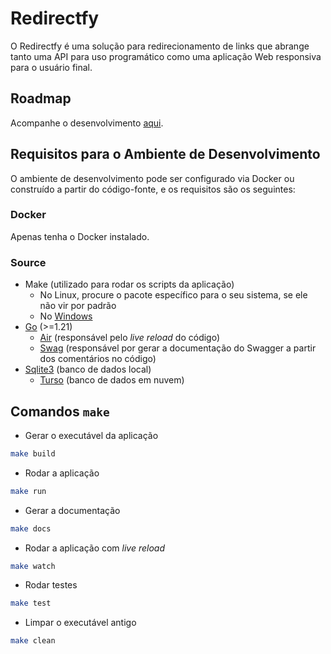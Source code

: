 # Redirectfy

O Redirectfy é uma solução para redirecionamento de links que abrange tanto uma API para uso programático como uma aplicação Web responsiva para o usuário final.

## Roadmap

Acompanhe o desenvolvimento [aqui](https://coda.io/d/Mapa-de-Desenvolvimento-Redirect_d3Jz7W_oyZx/Mapa_suI7Y#_luOTT).

## Requisitos para o Ambiente de Desenvolvimento

O ambiente de desenvolvimento pode ser configurado via Docker ou construído a partir do código-fonte, e os requisitos são os seguintes:

### Docker

Apenas tenha o Docker instalado.

### Source

- Make (utilizado para rodar os scripts da aplicação)
  - No Linux, procure o pacote específico para o seu sistema, se ele não vir por padrão
  - No [Windows](https://gnuwin32.sourceforge.net/packages/make.htm)
- [Go](https://go.dev/doc/install) (>=1.21)
  - [Air](https://github.com/cosmtrek/air) (responsável pelo *live reload* do código)
  - [Swag](https://github.com/swaggo/swag) (responsável por gerar a documentação do Swagger a partir dos comentários no código)
- [Sqlite3](https://www.sqlite.org/download.html) (banco de dados local)
  - [Turso](https://turso.tech/) (banco de dados em nuvem)

## Comandos `make`

- Gerar o executável da aplicação

```bash
make build
```

- Rodar a aplicação

```bash
make run
```

- Gerar a documentação

```bash
make docs
```

- Rodar a aplicação com *live reload*

```bash
make watch
```

- Rodar testes

```bash
make test
```

- Limpar o executável antigo

```bash
make clean
```
